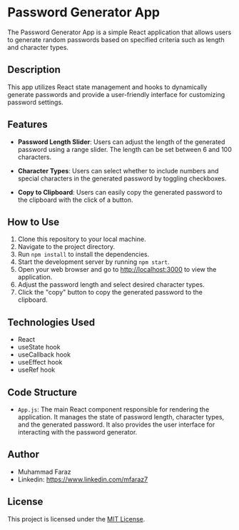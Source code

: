 # Password Generator App

The Password Generator App is a simple React application that allows users to generate random passwords based on specified criteria such as length and character types.

## Description

This app utilizes React state management and hooks to dynamically generate passwords and provide a user-friendly interface for customizing password settings.

## Features

- **Password Length Slider**: Users can adjust the length of the generated password using a range slider. The length can be set between 6 and 100 characters.

- **Character Types**: Users can select whether to include numbers and special characters in the generated password by toggling checkboxes.

- **Copy to Clipboard**: Users can easily copy the generated password to the clipboard with the click of a button.

## How to Use

1. Clone this repository to your local machine.
2. Navigate to the project directory.
3. Run `npm install` to install the dependencies.
4. Start the development server by running `npm start`.
5. Open your web browser and go to [http://localhost:3000](http://localhost:3000) to view the application.
6. Adjust the password length and select desired character types.
7. Click the "copy" button to copy the generated password to the clipboard.

## Technologies Used

- React
- useState hook
- useCallback hook
- useEffect hook
- useRef hook

## Code Structure

- `App.js`: The main React component responsible for rendering the application. It manages the state of password length, character types, and the generated password. It also provides the user interface for interacting with the password generator.

## Author

- Muhammad Faraz 
- Linkedin: https://www.linkedin.com/mfaraz7

## License

This project is licensed under the [MIT License](LICENSE).
